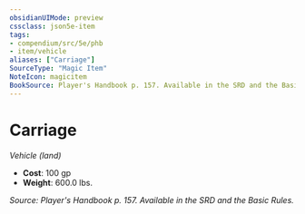 ```yaml
---
obsidianUIMode: preview
cssclass: json5e-item
tags:
- compendium/src/5e/phb
- item/vehicle
aliases: ["Carriage"]
SourceType: "Magic Item"
NoteIcon: magicitem
BookSource: Player's Handbook p. 157. Available in the SRD and the Basic Rules.
---
```

# Carriage
*Vehicle (land)*  

- **Cost**: 100 gp
- **Weight**: 600.0 lbs.

*Source: Player's Handbook p. 157. Available in the SRD and the Basic Rules.*